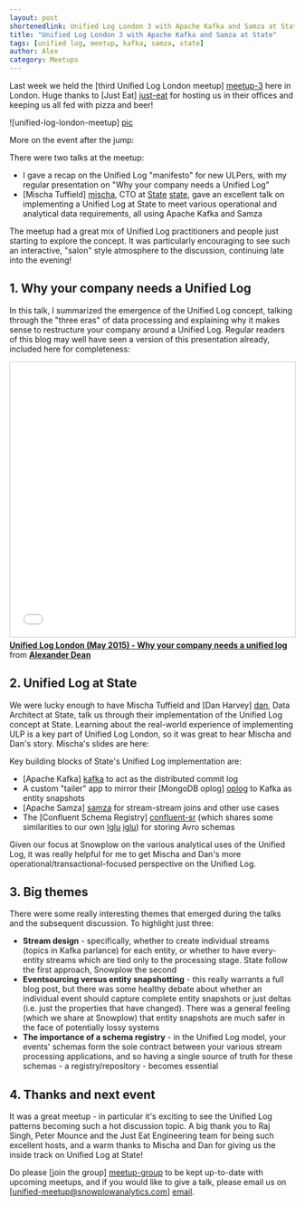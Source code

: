 ```yaml
---
layout: post
shortenedlink: Unified Log London 3 with Apache Kafka and Samza at State
title: "Unified Log London 3 with Apache Kafka and Samza at State"
tags: [unified log, meetup, kafka, samza, state]
author: Alex
category: Meetups
---
```


Last week we held the [third Unified Log London meetup] [meetup-3] here in London. Huge thanks to [Just Eat] [just-eat] for hosting us in their offices and keeping us all fed with pizza and beer!

![unified-log-london-meetup] [pic]

More on the event after the jump:

<!--more-->

There were two talks at the meetup:

* I gave a recap on the Unified Log "manifesto" for new ULPers, with my regular presentation on "Why your company needs a Unified Log"
* [Mischa Tuffield] [mischa], CTO at [State] [state], gave an excellent talk on implementing a Unified Log at State to meet various operational and analytical data requirements, all using Apache Kafka and Samza

The meetup had a great mix of Unified Log practitioners and people just starting to explore the concept. It was particularly encouraging to see such an interactive, "salon" style atmosphere to the discussion, continuing late into the evening!

<div class="html">
<h2>1. Why your company needs a Unified Log</h2>
</div>

In this talk, I summarized the emergence of the Unified Log concept, talking through the "three eras" of data processing and explaining why it makes sense to restructure your company around a Unified Log. Regular readers of this blog may well have seen a version of this presentation already, included here for completeness:

<iframe src="//www.slideshare.net/slideshow/embed_code/key/yKKZJfOZI9QQWn" width="595" height="485" frameborder="0" marginwidth="0" marginheight="0" scrolling="no" style="border:1px solid #CCC; border-width:1px; margin-bottom:5px; max-width: 100%;" allowfullscreen> </iframe> <div style="margin-bottom:5px"> <strong> <a href="//www.slideshare.net/alexanderdean/unified-log-london-may-2015-why-your-company-needs-a-unified-log" title="Unified Log London (May 2015) - Why your company needs a unified log" target="_blank">Unified Log London (May 2015) - Why your company needs a unified log</a> </strong> from <strong><a href="//www.slideshare.net/alexanderdean" target="_blank">Alexander Dean</a></strong> </div>

<div class="html">
<h2>2. Unified Log at State</h2>
</div>

We were lucky enough to have Mischa Tuffield and [Dan Harvey] [dan], Data Architect at State, talk us through their implementation of the Unified Log concept at State. Learning about the real-world experience of implementing ULP is a key part of Unified Log London, so it was great to hear Mischa and Dan's story. Mischa's slides are here:

<script async class="speakerdeck-embed" data-id="07b5d0f9872c48f48167cd371bbf15ef" data-ratio="1" src="//speakerdeck.com/assets/embed.js"></script>

Key building blocks of State's Unified Log implementation are:

* [Apache Kafka] [kafka] to act as the distributed commit log
* A custom "tailer" app to mirror their [MongoDB oplog] [oplog] to Kafka as entity snapshots 
* [Apache Samza] [samza] for stream-stream joins and other use cases
* The [Confluent Schema Registry] [confluent-sr] (which shares some similarities to our own [Iglu] [iglu]) for storing Avro schemas

Given our focus at Snowplow on the various analytical uses of the Unified Log, it was really helpful for me to get Mischa and Dan's more operational/transactional-focused perspective on the Unified Log.

<div class="html">
<h2>3. Big themes</h2>
</div>

There were some really interesting themes that emerged during the talks and the subsequent discussion. To highlight just three:

* **Stream design** - specifically, whether to create individual streams (topics in Kafka parlance) for each entity, or whether to have every-entity streams which are tied only to the processing stage. State follow the first approach, Snowplow the second
* **Eventsourcing versus entity snapshotting** - this really warrants a full blog post, but there was some healthy debate about whether an individual event should capture complete entity snapshots or just deltas (i.e. just the properties that have changed). There was a general feeling (which we share at Snowplow) that entity snapshots are much safer in the face of potentially lossy systems
* **The importance of a schema registry** - in the Unified Log model, your events' schemas form the sole contract between your various stream processing applications, and so having a single source of truth for these schemas - a registry/repository - becomes essential

<div class="html">
<h2>4. Thanks and next event</h2>
</div>

It was a great meetup - in particular it's exciting to see the Unified Log patterns becoming such a hot discussion topic. A big thank you to Raj Singh, Peter Mounce and the Just Eat Engineering team for being such excellent hosts, and a warm thanks to Mischa and Dan for giving us the inside track on Unified Log at State!

Do please [join the group] [meetup-group] to be kept up-to-date with upcoming meetups, and if you would like to give a talk, please email us on [unified-meetup@snowplowanalytics.com] [email].

[meetup-1]: /blog/2014/01/30/inaugural-amazon-kinesis-meetup
[meetup-3]: http://www.meetup.com/unified-log-london/events/221956360/
[just-eat]: http://www.just-eat.co.uk/

[meetup-group]: http://www.meetup.com/kinesis-london/

[pic]: /assets/img/blog/2015/05/mischa-state-unified-log.jpg

[mischa]: https://twitter.com/mischat
[dan]: https://www.linkedin.com/profile/view?id=33804657
[state]: https://state.com/

[kafka]: http://kafka.apache.org/
[samza]: http://samza.apache.org/
[oplog]: http://docs.mongodb.org/manual/core/replica-set-oplog/
[confluent-sr]: http://confluent.io/docs/current/schema-registry/docs/intro.html
[iglu]: http://collector.snplow.com/r/tp2?u=https%3A%2F%2Fgithub.com%2Fsnowplow%2Figlu

[email]: mailto:unified-ug@snowplowanalytics.com
